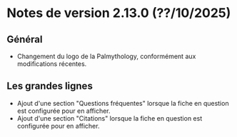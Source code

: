# Notes de version 2.13.0 (??/10/2025)

## Général

- Changement du logo de la Palmythology, conformément aux modifications récentes.

## Les grandes lignes

- Ajout d'une section "Questions fréquentes" lorsque la fiche en question est configurée pour en afficher.
- Ajout d'une section "Citations" lorsque la fiche en question est configurée pour en afficher.